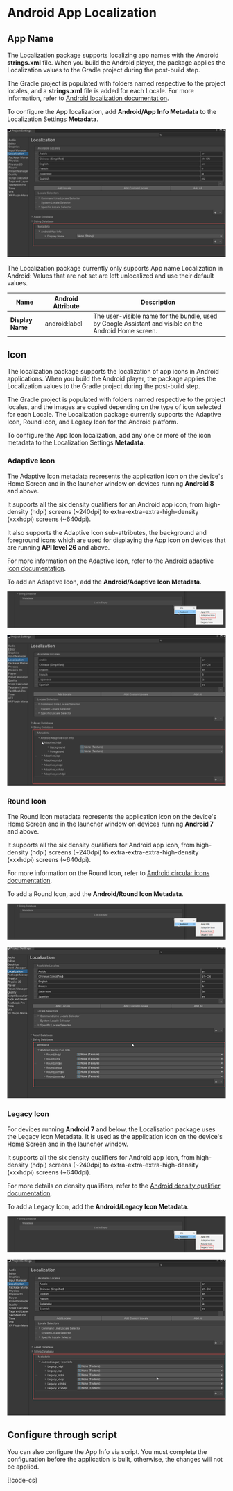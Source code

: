 # Android App Localization

## App Name

The Localization package supports localizing app names with the Android **strings.xml** file. When you build the Android player, the package applies the Localization values to the Gradle project during the post-build step.

The Gradle project is populated with folders named respective to the project locales, and a **strings.xml** file is added for each Locale. For more information, refer to [Android localization documentation](https://developer.android.com/guide/topics/resources/localization).

To configure the App localization, add **Android/App Info Metadata** to the Localization Settings **Metadata**.

![To configure the App localization, add Android/App Info Metadata to the Localization Settings Metadata.](images/AndroidAppInfoMetadata.png)

The Localization package currently only supports App name Localization in Android:
Values that are not set are left unlocalized and use their default values.

| **Name**         | **Android Attribute** | **Description** |
| ---------------- | --------------------- | --------------- |
| **Display Name** | android:label         | The user-visible name for the bundle, used by Google Assistant and visible on the Android Home screen.

## Icon

The localization package supports the localization of app icons in Android applications. When you build the Android player, the package applies the Localization values to the Gradle project during the post-build step.

The Gradle project is populated with folders named respective to the project locales, and the images are copied depending on the type of icon selected for each Locale. The Localization package currently supports the Adaptive Icon, Round Icon, and Legacy Icon for the Android platform.

To configure the App Icon localization, add any one or more of the icon metadata to the Localization Settings **Metadata**.

### Adaptive Icon

The Adaptive Icon metadata represents the application icon on the device's Home Screen and in the launcher window on devices running **Android 8** and above.

It supports all the six density qualifiers for an Android app icon, from high-density (hdpi) screens (~240dpi) to extra-extra-extra-high-density (xxxhdpi) screens (~640dpi).

It also supports the Adaptive Icon sub-attributes, the background and foreground icons which are used for displaying the App icon on devices that are running **API level 26** and above.

For more information on the Adaptive Icon, refer to the [Android adaptive icon documentation](https://developer.android.com/guide/practices/ui_guidelines/icon_design_adaptive).

To add an Adaptive Icon, add the **Android/Adaptive Icon Metadata**.

![To add an Adaptive Icon, add the Android/Adaptive Icon Metadata.](images/AndroidAdaptiveIconMetadataMenu.png)

![The Adaptive Icon editor.](images/AndroidAdaptiveIconMetadata.png)

### Round Icon

The Round Icon metadata represents the application icon on the device's Home Screen and in the launcher window on devices running **Android 7** and above.

It supports all the six density qualifiers for Android app icon, from high-density (hdpi) screens (~240dpi) to extra-extra-extra-high-density (xxxhdpi) screens (~640dpi).

For more information on the Round Icon, refer to [Android circular icons documentation](https://developer.android.com/about/versions/nougat/android-7.1.html#circular-icons).

To add a Round Icon, add the **Android/Round Icon Metadata**.

![To add a Round Icon, add the Android/Round Icon Metadata.](images/AndroidRoundIconMetadataMenu.png)

![The Round Icon editor.](images/AndroidRoundIconMetadata.png)

### Legacy Icon

For devices running **Android 7** and below, the Localisation package uses the Legacy Icon Metadata. It is used as the application icon on the device's Home Screen and in the launcher window.

It supports all the six density qualifiers for Android app icon, from high-density (hdpi) screens (~240dpi) to extra-extra-extra-high-density (xxxhdpi) screens (~640dpi).

For more details on density qualifiers, refer to the [Android density qualifier documentation](https://developer.android.com/training/multiscreen/screendensities#TaskProvideAltBmp).

To add a Legacy Icon, add the **Android/Legacy Icon Metadata**.

![To add a Legacy Icon, add the Android/Legacy Icon Metadata.](images/AndroidLegacyIconMetadataMenu.png)

![The Legacy Icon editor.](images/AndroidLegacyIconMetadata.png)

## Configure through script

You can also configure the App Info via script. You must complete the configuration before the application is built, otherwise, the changes will not be applied.

[!code-cs[](../DocCodeSamples.Tests/AndroidAppInfoExample.cs)]
